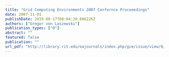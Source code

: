 ```yaml
---
title: "Grid Computing Environments 2007 Confernce Proceeedings"
date: 2007-11-01
publishDate: 2019-08-17T08:04:20.086226Z
authors: ["Gregor von Laszewski"]
publication_types: ["0"]
abstract: ""
featured: false
publication: ""
url_pdf: "http://library.rit.edu/oajournals/index.php/gce/issue/view/9/showToc"
---
```


